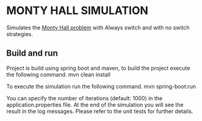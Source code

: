 # MONTY HALL SIMULATION

Simulates the [Monty Hall problem](http://en.wikipedia.org/wiki/Monty_Hall_problem)
with Always switch and with no switch strategies.

## Build and run

Project is build using spring boot and maven, to build the project execute the following command. 
    mvn clean install

To execute the simulation run the following command.
    mvn spring-boot:run

You can specify the number of iterations (default: 1000) in the application.properties file.
At the end of the simulation you will see the result in the log messages. Please refer to the unit tests for further details.
